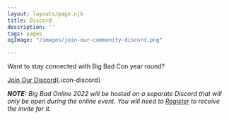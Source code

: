 ```yaml
---
layout: layouts/page.njk
title: Discord
description: ''
tags: pages
ogImage: "/images/join-our-community-discord.png"

---
```

Want to stay connected with Big Bad Con year round?

[Join Our Discord](https://discord.gg/ZzPqYE3){.icon-discord}

**_NOTE:_** _Big Bad Online 2022 will be hosted on a separate Discord that will only be open during the online event. You will need to_ [_Register_](/register) _to receive the invite for it._